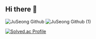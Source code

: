 ## Hi there 👋
![JuSeong Github](https://github.com/user-attachments/assets/661ff69b-4808-4582-b048-2995dd7a4acf)
![JuSeong Github (1)](https://github.com/user-attachments/assets/c92ef8ac-04a4-476d-b876-77cfe9779941)

<!--
**JuSeong1130/JuSeong1130** is a ✨ _special_ ✨ repository because its `README.md` (this file) appears on your GitHub profile.

Here are some ideas to get you started:

- 🔭 I’m currently working on ...
- 🌱 I’m currently learning ...
- 👯 I’m looking to collaborate on ...
- 🤔 I’m looking for help with ...
- 💬 Ask me about ...
- 📫 How to reach me: ...
- 😄 Pronouns: ...
- ⚡ Fun fact: ...
-->
[![Solved.ac Profile](http://mazassumnida.wtf/api/v2/generate_badge?boj=jsmoon1130)](https://solved.ac/jsmoon1130/)

